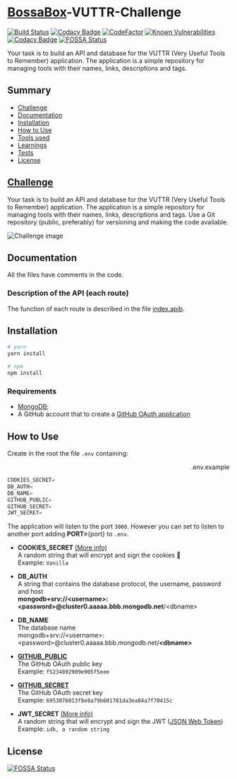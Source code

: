 <!-- markdownlint-disable MD033 -->
# [BossaBox](https://www.bossabox.com)-VUTTR-Challenge

[![Build Status](https://travis-ci.com/CaioStoduto/BossaBox-VUTTR-Challenge.svg?branch=master)](https://travis-ci.com/CaioStoduto/BossaBox-VUTTR-Challenge)
[![Codacy Badge](https://api.codacy.com/project/badge/Grade/9dbda74fa87e42e5afc6a0e59ff75e11)](https://app.codacy.com/gh/CaioStoduto/BossaBox-VUTTR-Challenge?utm_source=github.com&utm_medium=referral&utm_content=CaioStoduto/BossaBox-VUTTR-Challenge&utm_campaign=Badge_Grade)
[![CodeFactor](https://www.codefactor.io/repository/github/caiostoduto/bossabox-vuttr-challenge/badge)](https://www.codefactor.io/repository/github/caiostoduto/bossabox-vuttr-challenge)
[![Known Vulnerabilities](https://snyk.io/test/github/CaioStoduto/BossaBox-VUTTR-Challenge/badge.svg?targetFile=package.json)](https://snyk.io/test/github/CaioStoduto/BossaBox-VUTTR-Challenge?targetFile=package.json)
[![Codacy Badge](https://app.codacy.com/project/badge/Coverage/0447cdcc7321450ab9d6d386ffe89cd7)](https://www.codacy.com/gh/CaioStoduto/BossaBox-VUTTR-Challenge/dashboard?utm_source=github.com&utm_medium=referral&utm_content=CaioStoduto/BossaBox-VUTTR-Challenge&utm_campaign=Badge_Coverage)
[![FOSSA Status](https://app.fossa.com/api/projects/git%2Bgithub.com%2FCaioStoduto%2FBossaBox-VUTTR-Challenge.svg?type=shield)](https://app.fossa.com/projects/git%2Bgithub.com%2FCaioStoduto%2FBossaBox-VUTTR-Challenge?ref=badge_shield)

Your task is to build an API and database for the VUTTR (Very Useful Tools to Remember) application. The application is a simple repository for managing tools with their names, links, descriptions and tags.

## Summary

- [Challenge](#challenge)
- [Documentation](#documentation)
- [Installation](#installation)
- [How to Use](#how-to-use)
- [Tools used](#tools-used)
- [Learnings](#learnings)
- [Tests](#tests)
- [License](#license)

## [Challenge](https://raw.githubusercontent.com/CaioStoduto/BossaBox-VUTTR-Challenge/master/assets/screencapture-app-bossabox-profile-skills-challenges-5e3c53a13e80520008f25397-2021-02-01-09_47_00.png)

Your task is to build an API and database for the VUTTR (Very Useful Tools to Remember) application. The application is a simple repository for managing tools with their names, links, descriptions and tags. Use a Git repository (public, preferably) for versioning and making the code available.

![Challenge image](https://raw.githubusercontent.com/CaioStoduto/BossaBox-VUTTR-Challenge/master/assets/screencapture-app-bossabox-profile-skills-challenges-5e3c53a13e80520008f25397-2021-02-01-09_47_00.png)

## Documentation

All the files have comments in the code.

### Description of the API (each route)

The function of each route is described in the file [index.apib](./index.apib).

## Installation

```bash
# yarn
yarn install

# npm
npm install
```

### Requirements

- [MongoDB](https://www.mongodb.com/);
- A GitHub account that to create a [GitHub OAuth application](https://github.com/settings/applications/new)

## How to Use

Create in the root the file `.env` containing: <div style="text-align: right"> .env.example </div>

```JavaScript
COOKIES_SECRET=
DB_AUTH=
DB_NAME=
GITHUB_PUBLIC=
GITHUB_SECRET=
JWT_SECRET=
```

The application will listen to the port `3000`. However you can set to listen to another port adding **PORT=**{port} to `.env`.

- **COOKIES_SECRET** [(More info)](https://www.npmjs.com/package/cookie-parser#cookieparsersecret-options)<br/>
    A random string that will encrypt and sign the cookies 🍪<br/>
    Example: `Vanilla`

- **DB_AUTH**<br/>
    A string that contains the database protocol, the username, password and host<br/>
    **mongodb+srv://\<username\>:\<password\>@cluster0.aaaaa.bbb.mongodb.net**/\<dbname\>

- **DB_NAME**<br/>
    The database name<br/>
    mongodb+srv://\<username\>:\<password\>@cluster0.aaaaa.bbb.mongodb.net/**\<dbname\>**

- [**GITHUB_PUBLIC**](https://github.com/settings/applications/new)<br/>
    The GitHub OAuth public key<br/>
    Example: `f5234892909e905f5eee`

- [**GITHUB_SECRET**](https://github.com/settings/applications/new)<br/>
    The GitHub OAuth secret key<br/>
    Example: `6953076013f8e8a79b601781da3ea84a7f70415c`

- **JWT_SECRET** [(More info)](https://www.npmjs.com/package/jsonwebtoken#jwtsignpayload-secretorprivatekey-options-callback)<br/>
    A random string that will encrypt and sign the JWT ([JSON Web Token](https://jwt.io/))<br/>
    Example: `idk, a random string`<br/>

## License

[![FOSSA Status](https://app.fossa.com/api/projects/git%2Bgithub.com%2FCaioStoduto%2FBossaBox-VUTTR-Challenge.svg?type=large)](https://app.fossa.com/projects/git%2Bgithub.com%2FCaioStoduto%2FBossaBox-VUTTR-Challenge?ref=badge_large)
